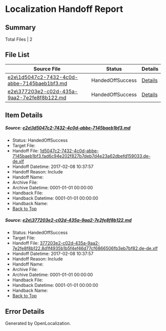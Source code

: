 # <a name='report-top'></a> Localization Handoff Report

## Summary
 Total Files | 2

## File List
 Source File | Status | Details 
 ----------- | ------ | ------- 
 [e2e\1d5047c2-7432-4c0d-abbe-7145baeb1bf3.md](https://github.com/OpenLocalizationTestOrg/ol-test0/blob/59e25b8a9576395311c3cf648fbf06fb49ef2f91/e2e/1d5047c2-7432-4c0d-abbe-7145baeb1bf3.md) | HandedOffSuccess | [Details](#7bba7d604f6cb20d11cdc4e0c6ac3b41a63e791b1)
 [e2e\377203e2-c02d-435a-9aa2-7e2fe8f8b122.md](https://github.com/OpenLocalizationTestOrg/ol-test0/blob/59e25b8a9576395311c3cf648fbf06fb49ef2f91/e2e/377203e2-c02d-435a-9aa2-7e2fe8f8b122.md) | HandedOffSuccess | [Details](#58e22681a4dbf1d9279ec4ce72c201e1795a71e52)

## Item Details
##### <a name='7bba7d604f6cb20d11cdc4e0c6ac3b41a63e791b1'></a> Source: [e2e\1d5047c2-7432-4c0d-abbe-7145baeb1bf3.md](https://github.com/OpenLocalizationTestOrg/ol-test0/blob/59e25b8a9576395311c3cf648fbf06fb49ef2f91/e2e/1d5047c2-7432-4c0d-abbe-7145baeb1bf3.md)
* Status: HandedOffSuccess
* Target File: 
* Handoff File: [1d5047c2-7432-4c0d-abbe-7145baeb1bf3.fad6c94e202f827b7deb7d4e23a62dbefd159033.de-de.xlf](https://github.com/OpenLocalizationTestOrg/ol-test0-handoff/blob/6367456e1f999db7864fb4b835fd7531f5152209/ol-handoff/OpenLocalizationTestOrg/ol-test0-dede/shujia/ht/1d5047c2-7432-4c0d-abbe-7145baeb1bf3.fad6c94e202f827b7deb7d4e23a62dbefd159033.de-de.xlf)
* Handoff Datetime: 2017-02-08 10:37:57
* Handoff Reason: Include
* Handoff Name: 
* Archive File: 
* Archive Datetime: 0001-01-01 00:00:00
* Handback File: 
* Handback Datetime: 0001-01-01 00:00:00
* Handback Name: 
* [Back to Top](#report-top)

##### <a name='58e22681a4dbf1d9279ec4ce72c201e1795a71e52'></a> Source: [e2e\377203e2-c02d-435a-9aa2-7e2fe8f8b122.md](https://github.com/OpenLocalizationTestOrg/ol-test0/blob/59e25b8a9576395311c3cf648fbf06fb49ef2f91/e2e/377203e2-c02d-435a-9aa2-7e2fe8f8b122.md)
* Status: HandedOffSuccess
* Target File: 
* Handoff File: [377203e2-c02d-435a-9aa2-7e2fe8f8b122.8d1f4935b1b5f4ef46d77cf6866506fb3eb7bf82.de-de.xlf](https://github.com/OpenLocalizationTestOrg/ol-test0-handoff/blob/6367456e1f999db7864fb4b835fd7531f5152209/ol-handoff/OpenLocalizationTestOrg/ol-test0-dede/shujia/ht/377203e2-c02d-435a-9aa2-7e2fe8f8b122.8d1f4935b1b5f4ef46d77cf6866506fb3eb7bf82.de-de.xlf)
* Handoff Datetime: 2017-02-08 10:37:57
* Handoff Reason: Include
* Handoff Name: 
* Archive File: 
* Archive Datetime: 0001-01-01 00:00:00
* Handback File: 
* Handback Datetime: 0001-01-01 00:00:00
* Handback Name: 
* [Back to Top](#report-top)


## Error Details

Generated by OpenLocalization.
